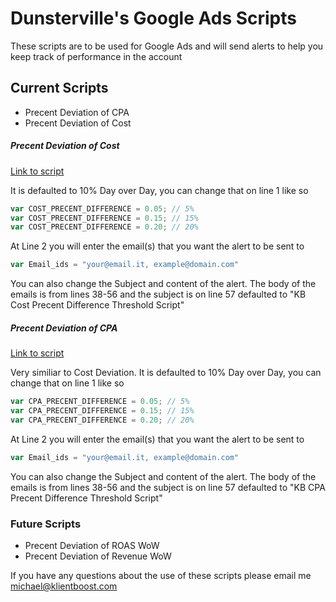 # Dunsterville's Google Ads Scripts

These scripts are to be used for Google Ads and will send alerts to help you keep track of performance in the account

## Current Scripts
  - Precent Deviation of CPA
  - Precent Deviation of Cost

##### Precent Deviation of Cost
[Link to script](https://github.com/dunsterville/google-ads-scripts/cost_deviation.js)

It is defaulted to 10% Day over Day, you can change that on line 1 like so
```js
var COST_PRECENT_DIFFERENCE = 0.05; // 5%
var COST_PRECENT_DIFFERENCE = 0.15; // 15%
var COST_PRECENT_DIFFERENCE = 0.20; // 20%
```

At Line 2 you will enter the email(s) that you want the alert to be sent to
```js
var Email_ids = "your@email.it, example@domain.com"
```

You can also change the Subject and content of the alert. The body of the emails is from lines 38-56 and the subject is on line 57 defaulted to "KB Cost Precent Difference Threshold Script"

##### Precent Deviation of CPA
[Link to script](https://github.com/dunsterville/google-ads-scripts/cpa_deviation.js)

Very similiar to Cost Deviation. It is defaulted to 10% Day over Day, you can change that on line 1 like so
```js
var CPA_PRECENT_DIFFERENCE = 0.05; // 5%
var CPA_PRECENT_DIFFERENCE = 0.15; // 15%
var CPA_PRECENT_DIFFERENCE = 0.20; // 20%
```

At Line 2 you will enter the email(s) that you want the alert to be sent to
```js
var Email_ids = "your@email.it, example@domain.com"
```

You can also change the Subject and content of the alert. The body of the emails is from lines 38-56 and the subject is on line 57 defaulted to "KB CPA Precent Difference Threshold Script"

### Future Scripts
  - Precent Deviation of ROAS WoW
  - Precent Deviation of Revenue WoW


If you have any questions about the use of these scripts please email me [michael@klientboost.com](mailto:michael@klientboost.com?subject=Google%20Ads%20Scripts) 
  
